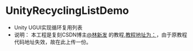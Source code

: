 # UnityRecyclingListDemo

- Unity UGUI实现循环复用列表
- 说明： 本工程是复刻CSDN博主[@林新发](https://linxinfa.blog.csdn.net/?type=blog) 的教程,[教程地址为：](https://blog.csdn.net/linxinfa/article/details/115396546)，由于原教程代码地址失效，故在此上传一份。
